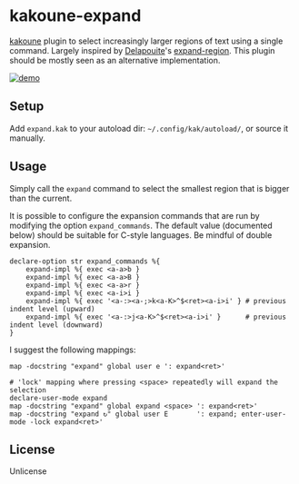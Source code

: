 # kakoune-expand

[kakoune](http://kakoune.org) plugin to select increasingly larger regions of text using a single command. Largely inspired by [Delapouite](https://github.com/delapouite)'s [expand-region](https://github.com/delapouite/kakoune-expand-region). This plugin should be mostly seen as an alternative implementation.

[![demo](https://asciinema.org/a/138326.png)](https://asciinema.org/a/138326)

## Setup

Add `expand.kak` to your autoload dir: `~/.config/kak/autoload/`, or source it manually.

## Usage

Simply call the `expand` command to select the smallest region that is bigger than the current.

It is possible to configure the expansion commands that are run by modifying the option `expand_commands`. 
The default value (documented below) should be suitable for C-style languages. Be mindful of double expansion.
```
declare-option str expand_commands %{
    expand-impl %{ exec <a-a>b }
    expand-impl %{ exec <a-a>B }
    expand-impl %{ exec <a-a>r }
    expand-impl %{ exec <a-i>i }
    expand-impl %{ exec '<a-:><a-;>k<a-K>^$<ret><a-i>i' } # previous indent level (upward)
    expand-impl %{ exec '<a-:>j<a-K>^$<ret><a-i>i' }      # previous indent level (downward)
}
```

I suggest the following mappings:
```
map -docstring "expand" global user e ': expand<ret>'

# 'lock' mapping where pressing <space> repeatedly will expand the selection
declare-user-mode expand
map -docstring "expand" global expand <space> ': expand<ret>'
map -docstring "expand ↻" global user E       ': expand; enter-user-mode -lock expand<ret>'
```

## License

Unlicense
